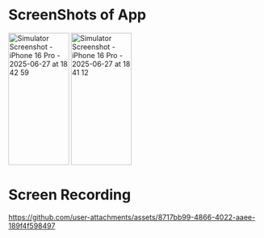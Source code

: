 # ScreenShots of App

<img width="120" height="262" alt="Simulator Screenshot - iPhone 16 Pro - 2025-06-27 at 18 42 59" src="https://github.com/user-attachments/assets/a1f0f477-6100-42d1-ab95-43b5bf5c1a5e" />
<img width="120" height="262" alt="Simulator Screenshot - iPhone 16 Pro - 2025-06-27 at 18 41 12" src="https://github.com/user-attachments/assets/7416fe40-6277-4645-af54-1c7b5f336688" />

# Screen Recording

https://github.com/user-attachments/assets/8717bb99-4866-4022-aaee-189f4f598497

